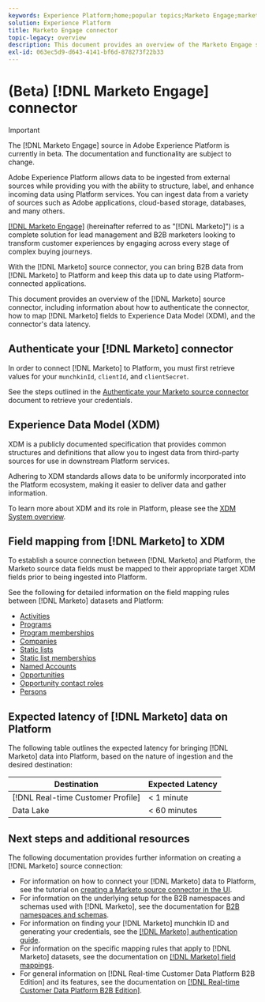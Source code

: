 ```yaml
---
keywords: Experience Platform;home;popular topics;Marketo Engage;marketo engage;marketo
solution: Experience Platform
title: Marketo Engage connector
topic-legacy: overview
description: This document provides an overview of the Marketo Engage source connector, including information about its authentication, mapping, and data latency.
exl-id: 063ec5d9-d643-4141-bf6d-878273f22b33
---
```

# (Beta) [!DNL Marketo Engage] connector

>[!IMPORTANT]
>
>The [!DNL Marketo Engage] source in Adobe Experience Platform is currently in beta. The documentation and functionality are subject to change.

Adobe Experience Platform allows data to be ingested from external sources while providing you with the ability to structure, label, and enhance incoming data using Platform services. You can ingest data from a variety of sources such as Adobe applications, cloud-based storage, databases, and many others.

[[!DNL Marketo Engage]](https://www.marketo.com/software/) (hereinafter referred to as "[!DNL Marketo]") is a complete solution for lead management and B2B marketers looking to transform customer experiences by engaging across every stage of complex buying journeys.

With the [!DNL Marketo] source connector, you can bring B2B data from [!DNL Marketo] to Platform and keep this data up to date using Platform-connected applications.

This document provides an overview of the [!DNL Marketo] source connector, including information about how to authenticate the connector, how to map [!DNL Marketo] fields to Experience Data Model (XDM), and the connector's data latency.

## Authenticate your [!DNL Marketo] connector

In order to connect [!DNL Marketo] to Platform, you must first retrieve values for your `munchkinId`, `clientId`, and `clientSecret`.

See the steps outlined in the [Authenticate your Marketo source connector](./marketo-auth.md) document to retrieve your credentials.

## Experience Data Model (XDM)

XDM is a publicly documented specification that provides common structures and definitions that allow you to ingest data from third-party sources for use in downstream Platform services.

Adhering to XDM standards allows data to be uniformly incorporated into the Platform ecosystem, making it easier to deliver data and gather information.

To learn more about XDM and its role in Platform, please see the [XDM System overview](../../../../xdm/home.md).

## Field mapping from [!DNL Marketo] to XDM

To establish a source connection between [!DNL Marketo] and Platform, the Marketo source data fields must be mapped to their appropriate target XDM fields prior to being ingested into Platform.

See the following for detailed information on the field mapping rules between [!DNL Marketo] datasets and Platform:

* [Activities](../mapping/marketo.md#activities)
* [Programs](../mapping/marketo.md#programs)
* [Program memberships](../mapping/marketo.md#program-memberships)
* [Companies](../mapping/marketo.md#companies)
* [Static lists](../mapping/marketo.md#static-lists)
* [Static list memberships](../mapping/marketo.md#static-list-memberships)
* [Named Accounts](../mapping/marketo.md#named-accounts)
* [Opportunities](../mapping/marketo.md#opportunities)
* [Opportunity contact roles](../mapping/marketo.md#opportunity-contact-roles)
* [Persons](../mapping/marketo.md#persons)

## Expected latency of [!DNL Marketo] data on Platform

The following table outlines the expected latency for bringing [!DNL Marketo] data into Platform, based on the nature of ingestion and the desired destination:

| Destination | Expected Latency |
| ----------- | ---------------- |
| [!DNL Real-time Customer Profile] | < 1 minute |
| Data Lake | < 60 minutes |

## Next steps and additional resources

The following documentation provides further information on creating a [!DNL Marketo] source connection:

* For information on how to connect your [!DNL Marketo] data to Platform, see the tutorial on [creating a Marketo source connector in the UI](../../../tutorials/ui/create/adobe-applications/marketo.md).
* For information on the underlying setup for the B2B namespaces and schemas used with [!DNL Marketo], see the documentation for [B2B namespaces and schemas](./marketo-namespaces.md).
* For information on finding your [!DNL Marketo] munchkin ID and generating your credentials, see the [[!DNL Marketo] authentication guide](./marketo-auth.md).
* For information on the specific mapping rules that apply to [!DNL Marketo] datasets, see the documentation on [[!DNL Marketo] field mappings](../mapping/marketo.md).
* For general information on [!DNL Real-time Customer Data Platform B2B Edition] and its features, see the documentation on [[!DNL Real-time Customer Data Platform B2B Edition]](../../../../rtcdp/b2b-overview.md).
